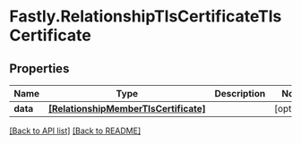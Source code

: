 # Fastly.RelationshipTlsCertificateTlsCertificate

## Properties

Name | Type | Description | Notes
------------ | ------------- | ------------- | -------------
**data** | [**[RelationshipMemberTlsCertificate]**](RelationshipMemberTlsCertificate.md) |  | [optional] 


[[Back to API list]](../../README.md#endpoints) [[Back to README]](../../README.md)
